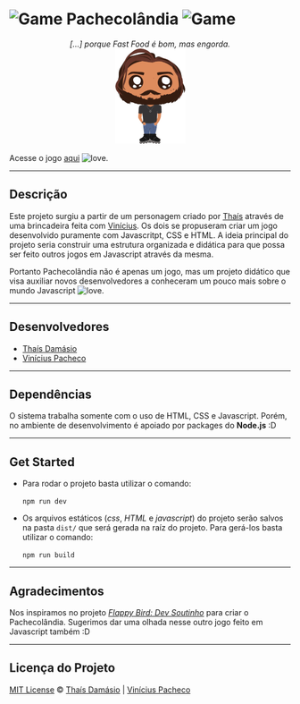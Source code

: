 # ![Game][game] Pachecolândia ![Game][game]

<p align="center">
    <em>
[...] porque Fast Food é bom, mas engorda.</em></br>
  <a href="https://pachecolandia.herokuapp.com/"><img alt="Logo do projeto" src="./assets/img/pachequito.png" /></a>
</p>


Acesse o jogo [aqui](https://pachecolandia.herokuapp.com/) ![love][Heart].
***
## Descrição
Este projeto surgiu a partir de um personagem criado por [Thaís](https://github.com/Thais-Damasio) através de uma brincadeira feita com [Vinícius](https://github.com/vinicpac). Os dois se propuseram criar um jogo desenvolvido puramente com Javascritpt, CSS e HTML. A ideia principal do projeto seria construir uma estrutura organizada e didática para que possa ser feito outros jogos em Javascript através da mesma.

Portanto Pachecolândia não é apenas um jogo, mas um projeto didático que visa auxiliar novos desenvolvedores a conheceram um pouco mais sobre o mundo Javascript ![love][Heart].

***
## Desenvolvedores
* [Thaís Damásio](https://github.com/thais-damasio)
* [Vinícius Pacheco](https://github.com/vinicpac)

***
## Dependências
O sistema trabalha somente com o uso de HTML, CSS e Javascript. Porém, no ambiente de desenvolvimento é apoiado por packages do **Node.js** :D

***
## Get Started
* Para rodar o projeto basta utilizar o comando:

    ```npm run dev```

* Os arquivos estáticos (*css*, *HTML* e *javascript*) do projeto serão salvos na pasta `dist/` que será gerada na raíz do projeto. Para gerá-los basta utilizar o comando:

    ```npm run build```

[game]: https://img.icons8.com/nolan/24/visual-game-boy.png "Game"
[heart]: https://img.icons8.com/material-two-tone/24/000000/novel.png "Heart"

***
## Agradecimentos
Nos inspiramos no projeto [*Flappy Bird: Dev Soutinho*](https://github.com/omariosouto/flappy-bird-devsoutinho) para criar o Pachecolândia. Sugerimos dar uma olhada nesse outro jogo feito em Javascript também :D

***
## Licença do Projeto
[MIT License](./LICENSE.md) © [Thaís Damásio](https://github.com/thais-damasio) | [Vinícius Pacheco](https://github.com/vinicpac)
